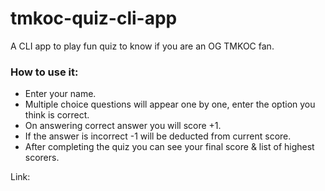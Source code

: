 # tmkoc-quiz-cli-app
A CLI app to play fun quiz to know if you are an OG TMKOC fan.

### How to use it:
- Enter your name.
- Multiple choice questions will appear one by one, enter the option you think is correct.
- On answering correct answer you will score +1.
- If the answer is incorrect -1 will be deducted from current score.
- After completing the quiz you can see your final score & list of highest scorers.

Link: 
